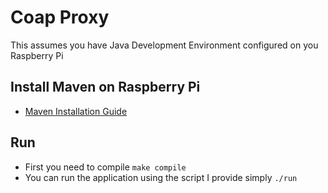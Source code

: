 # Coap Proxy
This assumes you have Java Development Environment configured on you Raspberry Pi

## Install Maven on Raspberry Pi
* [Maven Installation Guide](https://grizzlykoalabear.com/2015/installing-maven-on-the-raspberry-pi-2/)

## Run
* First you need to compile `make compile`
* You can run the application using the script I provide simply `./run`
